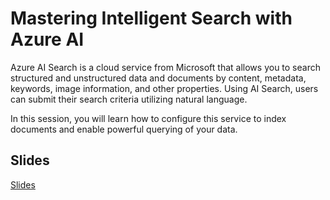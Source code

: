 # Mastering Intelligent Search with Azure AI

Azure AI Search is a cloud service from Microsoft that allows you to search structured and unstructured data and documents by content, metadata, keywords, image information, and other properties. Using AI Search, users can submit their search criteria utilizing natural language.

In this session, you will learn how to configure this service to index documents and enable powerful querying of your data.

## Slides

[Slides](https://1drv.ms/p/s!AsEkrMBA7Ehw1a9lQxtQiUvbsyM_tA?e=1HnOId)
